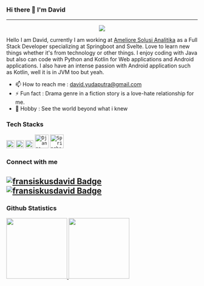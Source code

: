 ### Hi there 👋 I'm David
---

<div align="center">
  <img src="https://readme-typing-svg.herokuapp.com/?lines=Welcome+to+my+profile!&center=true&width=380&height=50">
</div>

Hello I am David, currently I am working at <a href=https://ameliore-solutions.com/>Ameliore Solusi Analitika</a> as a Full Stack Developer specializing at Springboot and Svelte. Love to learn new things whether it's from technology or other things. I enjoy coding with Java but also can code with Python and Kotlin for Web applications and Android applications. I also have an intense passion with Android application such as Kotlin, well it is in JVM too but yeah.
- 📫 How to reach me : david.yudaputra@gmail.com
- ⚡ Fun fact : Drama genre in a fiction story is a love-hate relationship for me.
- 🚀 Hobby : See the world beyond what i knew

### Tech Stacks
  <code><img alt="Java" title="Java" width="21px" src="https://logos-download.com/wp-content/uploads/2016/10/Java_logo-414x700.png" /></code>
  <code><img alt="Python" title="Python" width="21px" src="https://logos-download.com/wp-content/uploads/2016/10/Python_logo_icon.png" /></code>
  <code><img alt="Kotlin" title="Kotlin" width="21px" src="https://cdn.freebiesupply.com/logos/large/2x/kotlin-1-logo-png-transparent.png" /></code>
  <code><img alt="Django" title="Django (Python Web Development Framework)" width="36px" src="https://logos-download.com/wp-content/uploads/2019/06/Django_Logo.png" /></code>
  <code><img alt="Springboot" title="Springboot (Java Web Development Framework)" width="36px" src="https://www.nextre.it/wp-content/uploads/2020/09/spring-boot-scaled-1.jpg" /></code> <br>

### Connect with me
[![fransiskusdavid Badge](https://img.shields.io/badge/fransiskusdavid-427bff?style=flat-square&logo=linkedin)](https://www.linkedin.com/in/fransiskus-david-yudaputra-147929205/) [![fransiskusdavid Badge](https://img.shields.io/badge/fransiskusdavid-ffa3a3?style=flat-square&logo=gmail)](mailto:david.yudaputra@gmail.com) 
---

### Github Statistics
<p align="left">
<a href="https://github.com/Cicus-Doanglah">
  <img height="160em" src="https://github-readme-stats-eight-theta.vercel.app/api?username=Cicus-Doanglah&show_icons=true&theme=algolia&include_all_commits=true&count_private=true"/>
  <img height="160em" src="https://github-readme-stats-eight-theta.vercel.app/api/top-langs/?username=Cicus-Doanglah&layout=compact&langs_count=8&theme=algolia"/>
</a>
</p>
